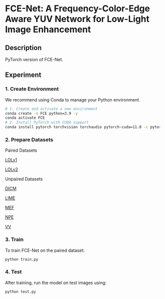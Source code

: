 # FCE-Net: A Frequency-Color-Edge Aware YUV Network for Low-Light Image Enhancement

## Description
PyTorch version of FCE-Net.

## Experiment
### 1. Create Environment
We recommend using Conda to manage your Python environment.
```bash
# 1. Create and activate a new environment
conda create -n FCE python=3.9 -y
conda activate FCE
# 2. Install PyTorch with CUDA support
conda install pytorch torchvision torchaudio pytorch-cuda=11.8 -c pytorch -c nvidia
```

### 2. Prepare Datasets
Paired Datasets

[LOLv1](https://drive.google.com/drive/folders/1tzf-wDJrhUvh415msACOPRzm518guz81?usp=sharing)

[LOLv2](https://drive.google.com/drive/folders/1rLgUfFPcBCwO3oKJZZspiVobI6eFkx5E?usp=sharing)

Unpaired Datasets

[DICM](https://drive.google.com/drive/folders/19xLUJUv_-pCC8qhGPzUWagvVTn-eYEZc?usp=sharing)

[LIME](https://drive.google.com/drive/folders/1bwSTUbZpwMQCNbPFj_d7o9oMx4ZkVbA1?usp=sharing)

[MEF](https://drive.google.com/drive/folders/1q6P8skzFF1VAZhy63Yfx5sUYaoggHRkM?usp=sharing)

[NPE](https://drive.google.com/drive/folders/1LR5k8MD7fea9BfceqvveTsw4InQYjlXM?usp=sharing)

[VV](https://drive.google.com/drive/folders/1u6o9HORetJR_fhF8EwV5aD505P1wcUZL?usp=sharing)

### 3. Train
To train FCE-Net on the paired dataset:
```bash
python train.py
```

### 4. Test
After training, run the model on test images using:
```bash
python test.py
```
